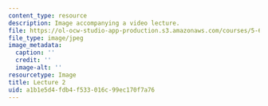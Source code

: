 ```yaml
---
content_type: resource
description: Image accompanying a video lecture.
file: https://ol-ocw-studio-app-production.s3.amazonaws.com/courses/5-60-thermodynamics-kinetics-spring-2008/a1b1e5d4fdb4f533016c99ec170f7a76_lec02_th.jpg
file_type: image/jpeg
image_metadata:
  caption: ''
  credit: ''
  image-alt: ''
resourcetype: Image
title: Lecture 2
uid: a1b1e5d4-fdb4-f533-016c-99ec170f7a76
---
```

